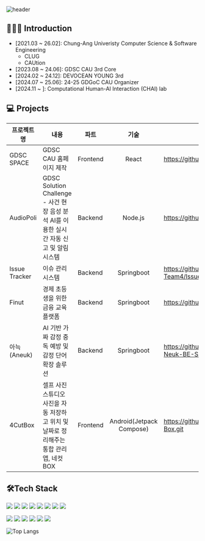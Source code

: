 ![header](https://capsule-render.vercel.app/api?type=waving&color=auto&height=200&section=header&text=🌱%20YeoJin%20GitHub%20🌱&fontSize=40&animation=fadeIn&fontAlignY=38&descAlignY=51&descAlign=62) 

## 🙋🏻‍♀️ Introduction
+ [2021.03 ~ 26.02]: Chung-Ang Univeristy Computer Science & Software Engineering
  * CLUG
  * CAUtion
 + [2023.08 ~ 24.06]: GDSC CAU 3rd Core
 + [2024.02 ~ 24.12]: DEVOCEAN YOUNG 3rd
 + [2024.07 ~ 25.06]: 24-25 GDGoC CAU Organizer
 + [2024.11 ~ ]: Computational Human-AI Interaction (CHAI) lab

<div>
  <p> </p>
</div>

## 💻 **Projects**
|프로젝트명|내용|파트|기술|링크|
|--|--|-|:-:|-|
|GDSC SPACE|GDSC CAU 홈페이지 제작|Frontend|React|https://github.com/GDSC-CAU/GDSC-SPACE.git|
|AudioPoli|GDSC Solution Challenge - 사건 현장 음성 분석 AI를 이용한 실시간 자동 신고 및 알림 시스템|Backend|Node.js|https://github.com/GDSC-CAU/AudioPoli-BE.git|
|Issue Tracker|이슈 관리 시스템|Backend|Springboot|https://github.com/CAU-SWE-Team4/IssueTracker_Server.git|
|Finut|경제 초등생을 위한 금융 교육 플랫폼|Backend|Springboot|https://github.com/devocean-finut/Finut_BE.git|
|아늑 (Aneuk)|AI 기반 가짜 감정 중독 예방 및 감정 단어 확장 솔루션|Backend|Springboot|https://github.com/NewMillenniumWorkout/A-Neuk-BE-Server.git|
|4CutBox|셀프 사진 스튜디오 사진을 자동 저장하고 위치 및 날짜로 정리해주는 통합 관리 앱, 네컷BOX|Frontend|Android(Jetpack Compose)|https://github.com/NewMillenniumWorkout/4Cut-Box.git|

<div>
  <p> </p>
</div>

## 🛠️Tech Stack
<div>
  <img src="https://img.shields.io/badge/C-A8B9CC?style=flat&logo=C&logoColor=white"/>
  <img src="https://img.shields.io/badge/C++-00599C?style=flat&logo=C++&logoColor=white"/>
  <img src="https://img.shields.io/badge/java-007396?style=flat-square&logo=java&logoColor=white">
  <img src="https://img.shields.io/badge/Python-3776AB?style=flat&logo=Python&logoColor=white"/>
  <img src="https://img.shields.io/badge/JavaScript-F7DF1E?style=flat&logo=JavaScript&logoColor=white"/>
  <img src="https://img.shields.io/badge/TypeScript-3178C6?style=flat&logo=TypeScript&logoColor=white"/>
  <img src="https://img.shields.io/badge/Swift-F05138?style=flat&logo=Swift&logoColor=white"/>
   <img src="https://img.shields.io/badge/php-777BB4?style=flat&logo=php&logoColor=white"/>
</div>
<div>
  <p> </p>
</div>
<div>
  <img src="https://img.shields.io/badge/MySQL-4479A1?style=flat&logo=MySQL&logoColor=white"/>
  <img src="https://img.shields.io/badge/Node.js-339933?style=flat&logo=Node.js&logoColor=white"/>
  <img src="https://img.shields.io/badge/Next.js-000000?style=flat&logo=Next.js&logoColor=white"/>
  <img src="https://img.shields.io/badge/React-61DAFB?style=flat&logo=React&logoColor=white"/>
  <img src="https://img.shields.io/badge/Spring%20Boot-6DB33F?style=flat-square&logo=springboot&logoColor=white"/>
  <img src="https://img.shields.io/badge/Android-3DDC84?style=flat-square&logo=android&logoColor=white"/>

</div>

<div>
  <p> </p>
</div>


![Top Langs](https://github-readme-stats.vercel.app/api/top-langs/?username=LUCETE012&layout=compact)

